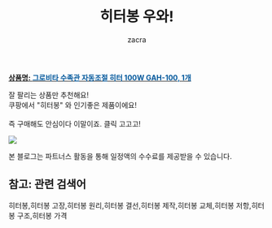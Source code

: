 ﻿---
layout: post
title:  "히터봉 우와!"
author: zacra
categories: [ 아이템 ]
tags: [히터봉,히터봉 고장,히터봉 원리,히터봉 결선,히터봉 제작,히터봉 교체,히터봉 저항,히터봉 구조,히터봉 가격]
image: https://static.coupangcdn.com/image/retail/images/2020/04/27/13/8/3628f90d-d310-4115-a8cf-e85124f849f0.jpg 
description: "쿠팡에서 히터봉 관련 상품으로 가장 잘팔리는 제품 중 하나라는 사실!!."
rating: 4.5
---

<a href="https://link.coupang.com/re/AFFSDP?lptag=AF8407795&pageKey=1515228126&itemId=2600744536&vendorItemId=70591934452&traceid=V0-153-551ca3b828c76695"><b>상품명: <font color='#01579B'>그로비타 수족관 자동조절 히터 100W GAH-100, 1개</font></b></a>

잘 팔리는 상품만 추천해요!<br/>
쿠팡에서 "히터봉" 와 인기좋은 제품이에요!<br/><br/>
즉 구매해도 안심이다 이말이죠. 클릭 고고고! <br/>



<a href="https://link.coupang.com/re/AFFSDP?lptag=AF8407795&pageKey=1515228126&itemId=2600744536&vendorItemId=70591934452&traceid=V0-153-551ca3b828c76695"><img src="https://thumbnail10.coupangcdn.com/thumbnails/remote/q89/image/retail/images/2020/04/27/13/4/9ba32d9f-1f98-4c7f-8df2-74e3dc17bc9c.jpg"></a> 

본 블로그는 파트너스 활동을 통해 일정액의 수수료를 제공받을 수 있습니다.

## 참고: 관련 검색어    
히터봉,히터봉 고장,히터봉 원리,히터봉 결선,히터봉 제작,히터봉 교체,히터봉 저항,히터봉 구조,히터봉 가격